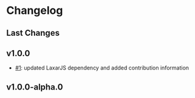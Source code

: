# Changelog

## Last Changes


## v1.0.0

- [#1](https://github.com/LaxarJS/ax-layer-control/issues/1): updated LaxarJS dependency and added contribution information


## v1.0.0-alpha.0
